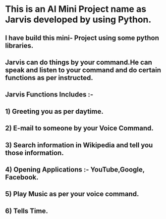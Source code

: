 # This is an AI Mini Project name as Jarvis developed by using Python.
## I have build this mini- Project using some python libraries.
## Jarvis can do things by your command.He can speak and listen to your command and do certain functions as per instructed.
## Jarvis Functions Includes :-
## 1) Greeting you as per daytime.
## 2) E-mail to someone by your Voice Command.
## 3) Search information in Wikipedia and tell you those information.
## 4) Opening Applications :- YouTube,Google, Facebook.
## 5) Play Music as per your voice command.
## 6) Tells Time.
